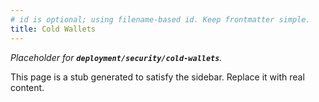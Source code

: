 ```yaml
---
# id is optional; using filename-based id. Keep frontmatter simple.
title: Cold Wallets
---
```


_Placeholder for **`deployment/security/cold-wallets`**._

This page is a stub generated to satisfy the sidebar.
Replace it with real content.
